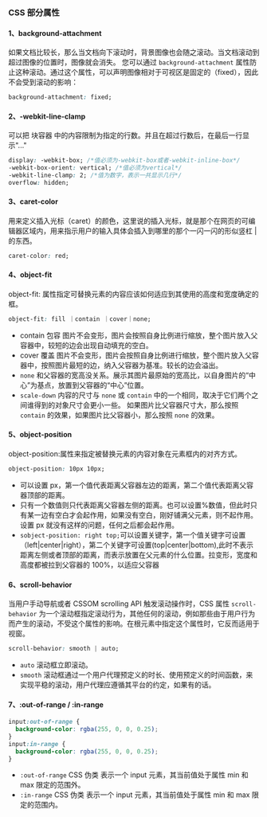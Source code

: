 ### CSS 部分属性

#### 1、background-attachment

如果文档比较长，那么当文档向下滚动时，背景图像也会随之滚动。当文档滚动到超过图像的位置时，图像就会消失。
您可以通过 `background-attachment` 属性防止这种滚动。通过这个属性，可以声明图像相对于可视区是固定的（fixed），因此不会受到滚动的影响：

```css
background-attachment: fixed;
```

#### 2、-webkit-line-clamp

可以把 块容器 中的内容限制为指定的行数。并且在超过行数后，在最后一行显示"..."

```css
display: -webkit-box; /*值必须为-webkit-box或者-webkit-inline-box*/
-webkit-box-orient: vertical; /*值必须为vertical*/
-webkit-line-clamp: 2; /*值为数字，表示一共显示几行*/
overflow: hidden;
```

#### 3、caret-color

用来定义插入光标（caret）的颜色，这里说的插入光标，就是那个在网页的可编辑器区域内，用来指示用户的输入具体会插入到哪里的那个一闪一闪的形似竖杠 | 的东西。

```css
caret-color: red;
```

#### 4、object-fit

object-fit: 属性指定可替换元素的内容应该如何适应到其使用的高度和宽度确定的框。

```css
object-fit: fill ｜contain ｜cover｜none;
```

* contain 包容 图片不会变形，图片会按照自身比例进行缩放，整个图片放入父容器中，较短的边会出现自动填充的空白。
* cover 覆盖 图片不会变形，图片会按照自身比例进行缩放，整个图片放入父容器中，按照图片最短的边，纳入父容器为基准。较长的边会溢出。
* `none` 和父容器的宽高没关系。展示其图片最原始的宽高比，以自身图片的“中心”为基点，放置到父容器的“中心”位置。
* `scale-down` 内容的尺寸与 `none` 或 `contain` 中的一个相同，取决于它们两个之间谁得到的对象尺寸会更小一些。
如果图片比父容器尺寸大，那么按照 `contain` 的效果，如果图片比父容器小，那么按照 `none` 的效果。

#### 5、object-position

object-position:属性来指定被替换元素的内容对象在元素框内的对齐方式。

```css
object-position: 10px 10px; 
```

* 可以设置 px，第一个值代表距离父容器左边的距离，第二个值代表距离父容器顶部的距离。
* 只有一个数值则只代表距离父容器左侧的距离。也可以设置%数值，但此时只有某一边有空白才会起作用，如果没有空白，刚好铺满父元素，则不起作用。设置 px 就没有这样的问题，任何之后都会起作用。
* `sobject-position: right top;`可以设置关键字，第一个值关键字可设置（left|center|right），第二个关键字可设置(top|center|bottom),此时不表示距离左侧或者顶部的距离，而表示放置在父元素的什么位置。拉变形，宽度和高度都被拉到父容器的 100%，以适应父容器

#### 6、scroll-behavior

当用户手动导航或者 CSSOM scrolling API 触发滚动操作时，CSS 属性 `scroll-behavior` 为一个滚动框指定滚动行为，其他任何的滚动，例如那些由于用户行为而产生的滚动，不受这个属性的影响。在根元素中指定这个属性时，它反而适用于视窗。

```css
scroll-behavior: smooth | auto;
```

* `auto` 滚动框立即滚动。
* `smooth` 滚动框通过一个用户代理预定义的时长、使用预定义的时间函数，来实现平稳的滚动，用户代理应遵循其平台的约定，如果有的话。

#### 7、:out-of-range / :in-range

```css
input:out-of-range {
  background-color: rgba(255, 0, 0, 0.25);
}
input:in-range {
  background-color: rgba(255, 0, 0, 0.25);
}
```

* `:out-of-range` CSS 伪类 表示一个 input 元素，其当前值处于属性 min 和 max 限定的范围外。
* `:in-range` CSS 伪类 表示一个 input 元素，其当前值处于属性 min 和 max 限定的范围内。
